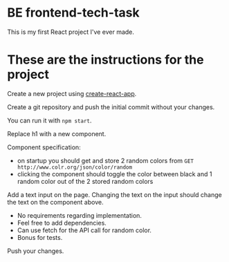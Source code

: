 # BE frontend-tech-task
This is my first React project I've ever made.

# These are the instructions for the project
Create a new project using [create-react-app](https://github.com/facebookincubator/create-react-app).

Create a git repository and push the initial commit without your changes.

You can run it with `npm start`.

Replace h1 with a new component.

Component specification:
- on startup you should get and store 2 random colors from `GET http://www.colr.org/json/color/random`
- clicking the component should toggle the color between black and 1 random color out of the 2 stored random colors

Add a text input on the page.
Changing the text on the input should change the text on the component above.

- No requirements regarding implementation.
- Feel free to add dependencies.
- Can use fetch for the API call for random color.
- Bonus for tests.

Push your changes.
